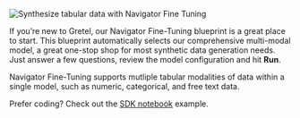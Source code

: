 ![Synthesize tabular data with Navigator Fine Tuning](https://blueprints.gretel.cloud/use_cases/images/navigator-ft-hero.png "Synthesize tabular data with Navigator Fine Tuning")

If you’re new to Gretel, our Navigator Fine-Tuning blueprint is a great place to start. This blueprint automatically selects our comprehensive multi-modal model, a great one-stop shop for most synthetic data generation needs. Just answer a few questions, review the model configuration and hit **Run**. 

Navigator Fine-Tuning supports mutliple tabular modalities of data within a single model, such as numeric, categorical, and free text data.

Prefer coding? Check out the [SDK notebook](https://colab.research.google.com/github/gretelai/gretel-blueprints/blob/main/docs/notebooks/demo/navigator-fine-tuning-intro-tutorial.ipynb) example.